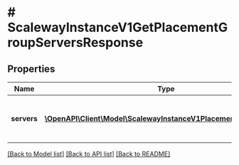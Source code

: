 # # ScalewayInstanceV1GetPlacementGroupServersResponse

## Properties

Name | Type | Description | Notes
------------ | ------------- | ------------- | -------------
**servers** | [**\OpenAPI\Client\Model\ScalewayInstanceV1PlacementGroupServer[]**](ScalewayInstanceV1PlacementGroupServer.md) | Instances attached to the placement group. | [optional]

[[Back to Model list]](../../README.md#models) [[Back to API list]](../../README.md#endpoints) [[Back to README]](../../README.md)
